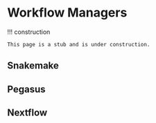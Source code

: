 # Workflow Managers

<!-- markdownlint-disable MD046 -->
!!! construction

    This page is a stub and is under construction.
<!-- markdownlint-enable MD046 -->

## Snakemake

## Pegasus

## Nextflow
